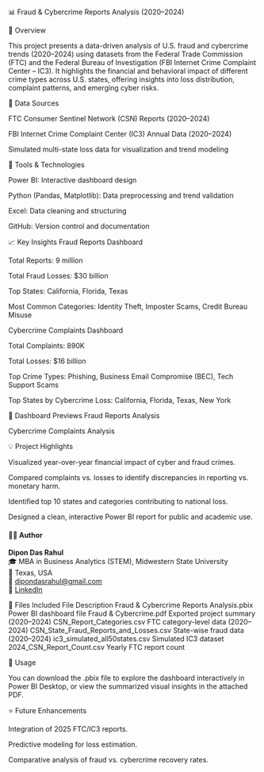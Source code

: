 📊 Fraud & Cybercrime Reports Analysis (2020–2024)

🧠 Overview

This project presents a data-driven analysis of U.S. fraud and cybercrime trends (2020–2024) using datasets from the Federal Trade Commission (FTC) and the Federal Bureau of Investigation (FBI Internet Crime Complaint Center – IC3).
It highlights the financial and behavioral impact of different crime types across U.S. states, offering insights into loss distribution, complaint patterns, and emerging cyber risks.

🧾 Data Sources

FTC Consumer Sentinel Network (CSN) Reports (2020–2024)

FBI Internet Crime Complaint Center (IC3) Annual Data (2020–2024)

Simulated multi-state loss data for visualization and trend modeling

🧰 Tools & Technologies

Power BI: Interactive dashboard design

Python (Pandas, Matplotlib): Data preprocessing and trend validation

Excel: Data cleaning and structuring

GitHub: Version control and documentation

📈 Key Insights
Fraud Reports Dashboard

Total Reports: 9 million

Total Fraud Losses: $30 billion

Top States: California, Florida, Texas

Most Common Categories:
Identity Theft, Imposter Scams, Credit Bureau Misuse

Cybercrime Complaints Dashboard

Total Complaints: 890K

Total Losses: $16 billion

Top Crime Types: Phishing, Business Email Compromise (BEC), Tech Support Scams

Top States by Cybercrime Loss: California, Florida, Texas, New York

🧩 Dashboard Previews
Fraud Reports Analysis

Cybercrime Complaints Analysis

💡 Project Highlights

Visualized year-over-year financial impact of cyber and fraud crimes.

Compared complaints vs. losses to identify discrepancies in reporting vs. monetary harm.

Identified top 10 states and categories contributing to national loss.

Designed a clean, interactive Power BI report for public and academic use.

#### 👨‍💻 Author  
**Dipon Das Rahul**  
🎓 MBA in Business Analytics (STEM), Midwestern State University  
📍 Texas, USA  
📧 [dipondasrahul@gmail.com](mailto:dipondasrahul@gmail.com)  
🔗 [LinkedIn](https://www.linkedin.com/in/diponrahul/)


📂 Files Included
File	Description
Fraud & Cybercrime Reports Analysis.pbix	Power BI dashboard file
Fraud & Cybercrime.pdf	Exported project summary
(2020–2024) CSN_Report_Categories.csv	FTC category-level data
(2020–2024) CSN_State_Fraud_Reports_and_Losses.csv	State-wise fraud data
(2020–2024) ic3_simulated_all50states.csv	Simulated IC3 dataset
2024_CSN_Report_Count.csv	Yearly FTC report count

🧩 Usage

You can download the .pbix file to explore the dashboard interactively in Power BI Desktop, or view the summarized visual insights in the attached PDF.

⭐ Future Enhancements

Integration of 2025 FTC/IC3 reports.

Predictive modeling for loss estimation.

Comparative analysis of fraud vs. cybercrime recovery rates.

